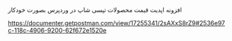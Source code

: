 افزونه اپدیت قیمت محصولات تپسی شاپ در وردپرس بصورت خودکار


https://documenter.getpostman.com/view/17255341/2sAXxS8rZ9#2536e97c-118c-4906-9200-62f672e1520e
